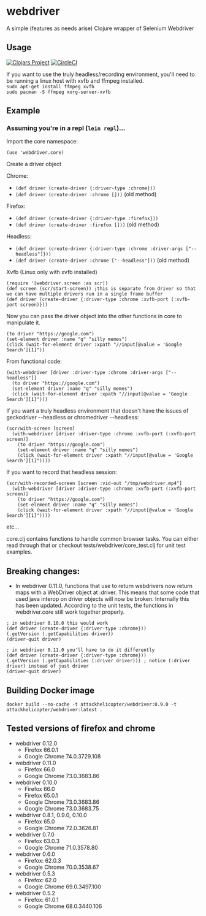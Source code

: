 # webdriver

A simple (features as needs arise) Clojure wrapper of Selenium Webdriver

## Usage
[![Clojars Project](https://img.shields.io/clojars/v/webdriver.svg)](https://clojars.org/webdriver)
[![CircleCI](https://circleci.com/gh/komcrad/webdriver/tree/master.svg?style=svg&circle-token=a5fcd5b0389dd482ec5e55fb3c6bab0715377cd9)](https://circleci.com/gh/komcrad/webdriver/tree/master)

If you want to use the truly headless/recording environment, you'll need to be running a linux host with xvfb and ffmpeg installed.  
`sudo apt-get install ffmpeg xvfb`  
`sudo pacman -S ffmpeg xorg-server-xvfb`

## Example
### Assuming you're in a repl (`lein repl`)...

Import the core namespace:

`(use 'webdriver.core)`

Create a driver object

Chrome:
- `(def driver (create-driver {:driver-type :chrome}))`
- `(def driver (create-driver :chrome []))` (old method)

Firefox:
- `(def driver (create-driver {:driver-type :firefox}))`
- `(def driver (create-driver :firefox []))` (old method)

Headless:
- `(def driver (create-driver {:driver-type :chrome :driver-args ["--headless"]}))`
- `(def driver (create-driver :chrome ["--headless"]))` (old method)

Xvfb (Linux only with xvfb installed)

```
(require '[webdriver.screen :as scr])
(def screen (scr/start-screen)) ;this is separate from driver so that we can have multiple drivers run in a single frame buffer
(def driver (create-driver {:driver-type :chrome :xvfb-port (:xvfb-port screen)}))
```

Now you can pass the driver object into the other functions in core to manipulate it.

```
(to driver "https://google.com")
(set-element driver :name "q" "silly memes")
(click (wait-for-element driver :xpath "//input[@value = 'Google Search'][1]"))
```

From functional code:
```
(with-webdriver [driver :driver-type :chrome :driver-args ["--headless"]]
  (to driver "https://google.com")
  (set-element driver :name "q" "silly memes")
  (click (wait-for-element driver :xpath "//input[@value = 'Google Search'][1]")))
```

If you want a truly headless environment that doesn't have the issues of geckodriver --headless or chromedriver --headless:
```
(scr/with-screen [screen]
  (with-webdriver [driver :driver-type :chrome :xvfb-port (:xvfb-port screen)]
    (to driver "https://google.com")
    (set-element driver :name "q" "silly memes")
    (click (wait-for-element driver :xpath "//input[@value = 'Google Search'][1]"))))
```

If you want to record that headless session:
```
(scr/with-recorded-screen [screen :vid-out "/tmp/webdriver.mp4"]
  (with-webdriver [driver :driver-type :chrome :xvfb-port (:xvfb-port screen)]
    (to driver "https://google.com")
    (set-element driver :name "q" "silly memes")
    (click (wait-for-element driver :xpath "//input[@value = 'Google Search'][1]"))))
```

etc...

core.clj contains functions to handle common browser tasks. You can either read through that or checkout tests/webdriver/core_test.clj for unit test examples.

## Breaking changes:
  - In webdriver 0.11.0, functions that use to return webdrivers now return maps with a WebDriver object at :driver. This means that some code that used java interop on driver objects will now be broken. Internally this has been updated. According to the unit tests, the functions in webdriver.core still work together properly.
  ```
  ; in webdriver 0.10.0 this would work
  (def driver (create-driver {:driver-type :chrome}))
  (.getVersion (.getCapabilities driver))
  (driver-quit driver)

  ; in webdriver 0.11.0 you'll have to do it differently
  (def driver (create-driver {:driver-type :chrome}))
  (.getVersion (.getCapabilities (:driver driver))) ; notice (:driver driver) instead of just driver
  (driver-quit driver)
  ```

## Building Docker image
```
docker build --no-cache -t attackhelicopter/webdriver:0.9.0 -t attackhelicopter/webdriver:latest .
```
## Tested versions of firefox and chrome
- webdriver 0.12.0
  - Firefox 66.0.1
  - Google Chrome 74.0.3729.108
- webdriver 0.11.0
  - Firefox 66.0
  - Google Chrome 73.0.3683.86
- webdriver 0.10.0
  - Firefox 66.0
  - Firefox 65.0.1
  - Google Chrome 73.0.3683.86
  - Google Chrome 73.0.3683.75
- webdriver 0.8.1, 0.9.0, 0.10.0
  - Firefox 65.0
  - Google Chrome 72.0.3626.81
- webdriver 0.7.0
  - Firefox 63.0.3
  - Google Chrome 71.0.3578.80
- webdriver 0.6.0
  - Firefox: 62.0.3
  - Google Chrome 70.0.3538.67
- webdriver 0.5.3
  - Firefox: 62.0
  - Google Chrome 69.0.3497.100
- webdriver 0.5.2
  - Firefox: 61.0.1
  - Google Chrome 68.0.3440.106
